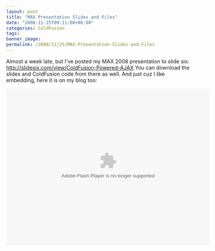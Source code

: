 ```yaml
---
layout: post
title: "MAX Presentation Slides and Files"
date: "2008-11-25T09:11:00+06:00"
categories: ColdFusion 
tags: 
banner_image: 
permalink: /2008/11/25/MAX-Presentation-Slides-and-Files
---
```


Almost a week late, but I've posted my MAX 2008 presentation to slide six: <a href="http://slidesix.com/view/ColdFusion-Powered-AJAX">http://slidesix.com/view/ColdFusion-Powered-AJAX</a> You can download the slides and ColdFusion code from there as well. And just cuz I like embedding, here it is on my blog too:

<object height="425" width="550">
	<param name="movie" value="http://slidesix.com/viewer/SlideSixViewer.swf?alias=ColdFusion-Powered-AJAX"/>
	<param name="menu" value="false"/>
	<param name="scale" value="noScale"/>
	<param name="allowFullScreen" value="true"/>
	<embed src="http://slidesix.com/viewer/SlideSixViewer.swf?alias=ColdFusion-Powered-AJAX" allowFullScreen="true" height="425" width="550" type="application/x-shockwave-flash" />
</object>